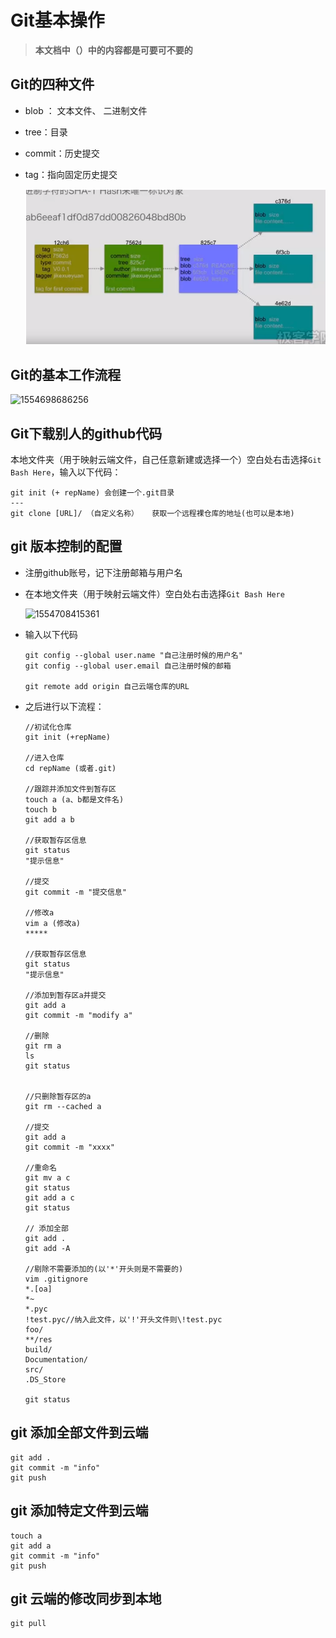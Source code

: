 # Git基本操作

> **本文档中（）中的内容都是可要可不要的**

## Git的四种文件

- blob ： 文本文件、 二进制文件

- tree：目录

- commit：历史提交

- tag：指向固定历史提交

  ![1554701261902](images/1554701261902.png)



## Git的基本工作流程

![1554698686256](../../../%E5%8D%A2%E5%8D%8E%E6%BA%90/OneDrive%20-%20stu.haut.edu.cn/%E6%88%91%E7%9A%84%E5%8D%9A%E6%96%87/images/1554698686256.png)



## Git下载别人的github代码

本地文件夹（用于映射云端文件，自己任意新建或选择一个）空白处右击选择`Git Bash Here`，输入以下代码：

```git
git init (+ repName) 会创建一个.git目录
---
git clone [URL]/ （自定义名称）   获取一个远程裸仓库的地址(也可以是本地)

```



## git 版本控制的配置

- 注册github账号，记下注册邮箱与用户名

- 在本地文件夹（用于映射云端文件）空白处右击选择`Git Bash Here`

  ![1554708415361](../../../%E5%8D%A2%E5%8D%8E%E6%BA%90/OneDrive%20-%20stu.haut.edu.cn/%E6%88%91%E7%9A%84%E5%8D%9A%E6%96%87/images/1554708415361.png)

- 输入以下代码

  ```git
  git config --global user.name "自己注册时候的用户名"
  git config --global user.email 自己注册时候的邮箱
  
  git remote add origin 自己云端仓库的URL
  ```

- 之后进行以下流程：

  ```git
  //初试化仓库
  git init (+repName)
  
  //进入仓库
  cd repName (或者.git)
  
  //跟踪并添加文件到暂存区
  touch a (a、b都是文件名)
  touch b
  git add a b
  
  //获取暂存区信息
  git status 
  "提示信息"
  
  //提交
  git commit -m "提交信息"
  
  //修改a
  vim a (修改a)
  *****
  
  //获取暂存区信息
  git status
  "提示信息"
  
  //添加到暂存区a并提交
  git add a
  git commit -m "modify a"
  
  //删除
  git rm a
  ls
  git status
  
  
  //只删除暂存区的a
  git rm --cached a
  
  //提交
  git add a
  git commit -m "xxxx"
  
  //重命名
  git mv a c
  git status
  git add a c
  git status
  
  // 添加全部
  git add . 
  git add -A
  
  //剔除不需要添加的(以'*'开头则是不需要的)
  vim .gitignore
  *.[oa]
  *~
  *.pyc
  !test.pyc//纳入此文件，以'!'开头文件则\!test.pyc
  foo/
  **/res
  build/
  Documentation/
  src/
  .DS_Store  
  
  git status
  
  ```





## git 添加全部文件到云端

```git
git add .
git commit -m "info"
git push

```

## git 添加特定文件到云端

``` git
touch a
git add a
git commit -m "info"
git push
```

## git 云端的修改同步到本地

```git
git pull
```

